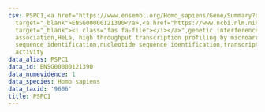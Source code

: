 ```yaml
---
csv: PSPC1,<a href="https://www.ensembl.org/Homo_sapiens/Gene/Summary?db=core;g=ENSG00000121390"
  target="_blank">ENSG00000121390</a>,<a href="https://www.ncbi.nlm.nih.gov/pubmed/17216044"
  target="_blank"><i class="fas fa-file"></i></a>",genetic interference,functional
  association,HeLa, high throughput transcription profiling by microarray,nucleotide
  sequence identification,nucleotide sequence identification,transcriptional regulation,down-regulates
  activity
data_alias: PSPC1
data_id: ENSG00000121390
data_numevidence: 1
data_species: Homo sapiens
data_taxid: '9606'
title: PSPC1
---
```


